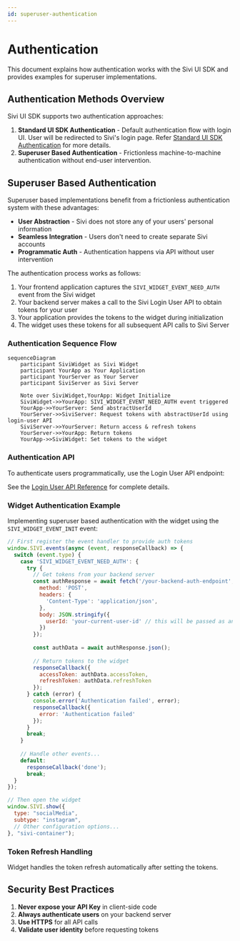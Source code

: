 ```yaml
---
id: superuser-authentication
---
```


# Authentication

This document explains how authentication works with the Sivi UI SDK and provides examples for superuser implementations.

## Authentication Methods Overview

Sivi UI SDK supports two authentication approaches:

1. **Standard UI SDK Authentication** - Default authentication flow with login UI. User will be redirected to Sivi's login page. Refer [Standard UI SDK Authentication](../authentication) for more details.
2. **Superuser Based Authentication** - Frictionless machine-to-machine authentication without end-user intervention.


## Superuser Based Authentication

Superuser based implementations benefit from a frictionless authentication system with these advantages:

- **User Abstraction** - Sivi does not store any of your users' personal information
- **Seamless Integration** - Users don't need to create separate Sivi accounts
- **Programmatic Auth** - Authentication happens via API without user intervention

The authentication process works as follows:

1. Your frontend application captures the `SIVI_WIDGET_EVENT_NEED_AUTH` event from the Sivi widget
2. Your backend server makes a call to the Sivi Login User API to obtain tokens for your user
3. Your application provides the tokens to the widget during initialization
4. The widget uses these tokens for all subsequent API calls to Sivi Server

### Authentication Sequence Flow

```mermaid
sequenceDiagram
    participant SiviWidget as Sivi Widget
    participant YourApp as Your Application
    participant YourServer as Your Server
    participant SiviServer as Sivi Server
    
    Note over SiviWidget,YourApp: Widget Initialize
    SiviWidget->>YourApp: SIVI_WIDGET_EVENT_NEED_AUTH event triggered
    YourApp->>YourServer: Send abstractUserId
    YourServer->>SiviServer: Request tokens with abstractUserId using login-user API
    SiviServer->>YourServer: Return access & refresh tokens
    YourServer->>YourApp: Return tokens
    YourApp->>SiviWidget: Set tokens to the widget
```

### Authentication API

To authenticate users programmatically, use the Login User API endpoint:

See the [Login User API Reference](../../sivi-api/user-management-api/login-user) for complete details.

### Widget Authentication Example

Implementing superuser based authentication with the widget using the `SIVI_WIDGET_EVENT_INIT` event:

```javascript
// First register the event handler to provide auth tokens
window.SIVI.events(async (event, responseCallback) => {
  switch (event.type) {
    case 'SIVI_WIDGET_EVENT_NEED_AUTH': {
      try {
        // Get tokens from your backend server
        const authResponse = await fetch('/your-backend-auth-endpoint', {
          method: 'POST',
          headers: {
            'Content-Type': 'application/json',
          },
          body: JSON.stringify({
            userId: 'your-current-user-id' // this will be passed as an abstract user id for us.
          })
        });
        
        const authData = await authResponse.json();
        
        // Return tokens to the widget
        responseCallback({
          accessToken: authData.accessToken,
          refreshToken: authData.refreshToken
        });
      } catch (error) {
        console.error('Authentication failed', error);
        responseCallback({
          error: 'Authentication failed'
        });
      }
      break;
    }
    
    // Handle other events...
    default:
      responseCallback('done');
      break;
  }
});

// Then open the widget
window.SIVI.show({
  type: "socialMedia",
  subtype: "instagram",
  // Other configuration options...
}, "sivi-container");
```

### Token Refresh Handling
Widget handles the token refresh automatically after setting the tokens.
<!-- 
## React Implementation Example

Here's a complete example of implementing superuser based authentication in a React component:

```jsx
import React, { useEffect, useRef } from 'react';

function YourSideBar() {
  const containerRef = useRef(null);
  
  useEffect(() => {
    // Initialize event handling for authentication
    window.SIVI.events(async (event, responseCallback) => {
      switch (event.type) {
        case 'SIVI_WIDGET_EVENT_NEED_AUTH': {
          try {
            // Get auth tokens from your backend
            const response = await fetch('/api/sivi-auth', {
              method: 'POST',
              headers: {
                'Content-Type': 'application/json',
              },
              credentials: 'include', // To include cookies if needed
            });
            
            const authData = await response.json();
            
            if (authData.success) {
              // Return tokens to the widget
              responseCallback({
                accessToken: authData.data.accessToken,
                refreshToken: authData.data.refreshToken
              });
            } else {
              throw new Error('Failed to authenticate');
            }
          } catch (error) {
            console.error('Authentication error:', error);
            responseCallback({ error: 'Authentication failed' });
          }
          break;
        }
        
        // Handle other events as needed
        default:
          responseCallback('done');
          break;
      }
    });
    
    // Initialize the widget
    window.SIVI.show({
      type: "socialMedia",
      subtype: "instagram",
      dimension: {
        width: 1080,
        height: 1080
      },
      config: {
        enableDesignEditor: true
      }
    }, "sivi-container");
    
    // Cleanup when component unmounts
    return () => {
      window.SIVI.hide();
      window.SIVI.removeEventsCallback();
    };
  }, []);
  
  return (
    <div className="sivi-widget-wrapper">
      <div id="sivi-container" ref={containerRef} style={{ width: '100%', height: '600px' }} />
    </div>
  );
}

export default YourSideBar;
``` -->

## Security Best Practices

1. **Never expose your API Key** in client-side code
2. **Always authenticate users** on your backend server
3. **Use HTTPS** for all API calls
4. **Validate user identity** before requesting tokens

